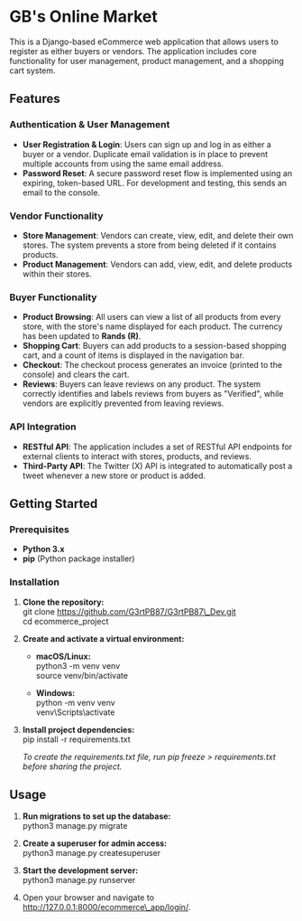 # **GB's Online Market**

This is a Django-based eCommerce web application that allows users to register as either buyers or vendors. The application includes core functionality for user management, product management, and a shopping cart system.

## **Features**

### **Authentication & User Management**

* **User Registration & Login**: Users can sign up and log in as either a buyer or a vendor. Duplicate email validation is in place to prevent multiple accounts from using the same email address.  
* **Password Reset**: A secure password reset flow is implemented using an expiring, token-based URL. For development and testing, this sends an email to the console.

### **Vendor Functionality**

* **Store Management**: Vendors can create, view, edit, and delete their own stores. The system prevents a store from being deleted if it contains products.  
* **Product Management**: Vendors can add, view, edit, and delete products within their stores.

### **Buyer Functionality**

* **Product Browsing**: All users can view a list of all products from every store, with the store's name displayed for each product. The currency has been updated to **Rands (R)**.  
* **Shopping Cart**: Buyers can add products to a session-based shopping cart, and a count of items is displayed in the navigation bar.  
* **Checkout**: The checkout process generates an invoice (printed to the console) and clears the cart.  
* **Reviews**: Buyers can leave reviews on any product. The system correctly identifies and labels reviews from buyers as "Verified", while vendors are explicitly prevented from leaving reviews.

### **API Integration**

* **RESTful API**: The application includes a set of RESTful API endpoints for external clients to interact with stores, products, and reviews.  
* **Third-Party API**: The Twitter (X) API is integrated to automatically post a tweet whenever a new store or product is added.

## 

## **Getting Started**

### **Prerequisites**

* **Python 3.x**  
* **pip** (Python package installer)

### **Installation**

1. **Clone the repository:**  
   git clone https://github.com/G3rtPB87/G3rtPB87\_Dev.git  
   cd ecommerce\_project

2. **Create and activate a virtual environment:**  
   * **macOS/Linux:**  
     python3 \-m venv venv  
     source venv/bin/activate

   * **Windows:**  
     python \-m venv venv  
     venv\\Scripts\\activate

3. **Install project dependencies:**  
   pip install \-r requirements.txt

   *To create the requirements.txt file, run pip freeze \> requirements.txt before sharing the project.*

## **Usage**

1. **Run migrations to set up the database:**  
   python3 manage.py migrate

2. **Create a superuser for admin access:**  
   python3 manage.py createsuperuser

3. **Start the development server:**  
   python3 manage.py runserver

4. Open your browser and navigate to http://127.0.0.1:8000/ecommerce\_app/login/.